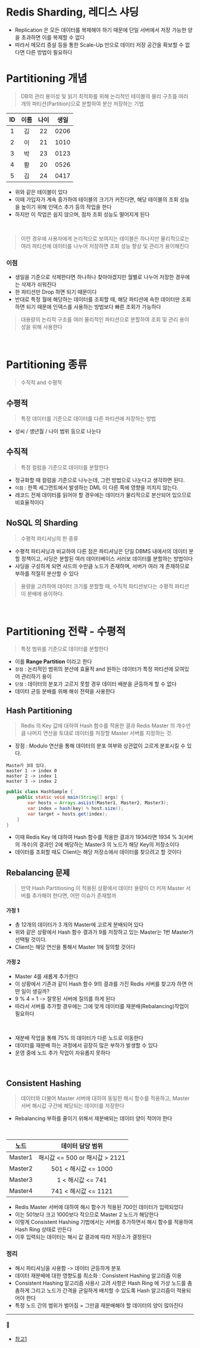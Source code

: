 # Redis Sharding, 레디스 샤딩

* Replication 은 모든 데이터를 복제해야 하기 때문에 단일 서버에서 저장 가능한 양을 초과하면 이를 복제할 수 없다
* 따라서 메모리 증설 등을 통한 Scale-Up 만으로 데이터 저장 공간을 확보할 수 없다면 다른 방법이 필요하다

# Partitioning 개념

> DB의 관리 용이성 및 읽기 최적화를 위해 논리적인 테이블의 물리 구조를 여러 개의 파티션(Partition)으로 분할하여 분산 저장하는 기법

| ID  | 이름  | 나이  |  생일   |
|:---:|:---:|:---:|:-----:|
|  1  |  김  | 22  | 0206  |
|  2  |  이  | 21  | 1010  |
|  3  |  박  | 23  | 0123  |
|  4  |  황  | 20  | 0526  |
|  5  |  김  | 24  | 0417  |

* 위와 같은 테이블이 있다
* 이때 가입자가 계속 증가하여 테이블의 크기가 커진다면, 해당 테이블의 조회 성능을 높이기 위해 인덱스 추가 등의 작업을 한다
* 하지만 이 작업은 쉽지 않으며, 점차 조회 성능도 떨어지게 된다

<br>

> 이런 경우에 사용자에게 논리적으로 보여지는 테이블은 하나지만 물리적으로는 여러 파티션에 데이터를 나누어 저장하면 조회 성능 향상 및 관리가 용이해진다

### 이점

* 생일을 기준으로 삭제한다면 하나하나 찾아야겠지만 월별로 나누어 저장한 경우에는 삭제가 쉬워진다
* 한 파티션만 Drop 하면 되기 때문이다
* 반대로 특정 월에 해당하는 데이터를 조회할 때, 해당 파티션에 속한 데이터만 조회하면 되기 때문에 인덱스를 사용하는 방법보다 빠른 조회가 가능하다

> 대용량의 논리적 구조를 여러 물리적인 파티션으로 분할하여 조회 및 관리 용이성을 위해 사용한다

<br>

# Partitioning 종류

> 수직적 and 수평적

## 수평적

> 특정 데이터를 기준으로 데이터를 다른 파티션에 저장하는 방법

* 성씨 / 생년월 / 나이 범위 등으로 나눈다

## 수직적

> 특정 컬럼을 기준으로 데이터를 분할한다

* 정규화할 때 컬럼을 기준으로 나누는데, 그런 방법으로 나눈다고 생각하면 된다.
* `이점` : 한쪽 세그먼트에서 발생하는 DML 이 다른 쪽에 영향을 끼치지 않는다.
* 레코드 전체 데이터를 읽어야 할 경우에는 데이터가 물리적으로 분산되어 있으므로 비효율적이다

## NoSQL 의 Sharding

> 수평적 파티셔닝의 한 종류

* 수평적 파티셔닝과 비교하여 다른 점은 파티셔닝은 단일 DBMS 내에서의 데이터 분할 정책이고, 샤딩은 분할된 여러 데이터베이스 서러보 데이터를 분할하는 방법이다
* 샤딩을 구성하게 되면 샤드의 수만큼 노드가 존재하며, 서버가 여러 개 존재하므로 부하를 적절히 분산할 수 있다

> 용량을 고려하여 데이터 크기를 분할할 때, 수직적 파티션보다는 수평적 파티션이 분배에 용이하다.

<br>

# Partitioning 전략 - 수평적

> 특정 범위를 기준으로 데이터를 분할한다

* 이를 **Range Partition** 이라고 한다
* `장점` : 논리적인 범위의 분산에 효율적 and 원하는 데이터가 특정 파티션에 모여있어 관리하기 용이
* `단점` : 데이터의 분포가 고르지 못할 경우 데이터 배분을 균등하게 할 수 없다
* 데이터 균등 분배를 위해 해쉬 전략을 사용한다

## Hash Partitioning

> Redis 의 Key 값에 대하여 Hash 함수를 적용한 결과 Redis Master 의 개수만큼
> 나머지 연산을 토대로 데이터를 저장할 Master 서버를 지정하는 것.

* 장점 : Modulo 연산을 통해 데이터의 분포 여부와 상관없이 고르게 분포시킬 수 있다.

```
Maste가 3대 있다.
master 1 -> index 0
master 2 -> index 1
master 3 -> index 2
```

```java
public class HashSample {
    public static void main(String[] args) {
        var hosts = Arrays.asList(Master1, Master2, Master3);
        var index = hash(key) % host.size();
        var target = hosts.get(index);
    }
}
```

* 이때 Redis Key 에 대하여 Hash 함수를 적용한 결과가 1934라면 1934 % 3(서버의 개수)의 결과인 2에 해당하는 Master3 의 노드가 해당 Key의 저장소이다
* 데이터를 조회할 때도 Client는 해당 저장소에서 데이터를 찾으려고 할 것이다

## Rebalancing 문제

> 만약 Hash Partitioning 이 적용된 상황에서 데이터 용량이 더 커져 Master 서버를 추가해야 한다면,
> 어떤 이슈가 존재할까

#### 가정 1

* 총 12개의 데이터가 3 개의 Master에 고르게 분배되어 있다
* 위와 같은 상황에서 Hash 함수 결과가 9를 저장하고 있는 Master는 1번 Master가 선택될 것이다.
* Client는 해당 연산을 통해서 Master 1에 질의할 것이다

#### 가정 2

* Master 4를 새롭게 추가한다
* 이 상황에서 기존과 같이 Hash 함수 9의 결과를 가진 Redis 서버를 찾고자 하면 어떤 일이 생길까?
* 9 % 4 = 1 -> 잘못된 서버에 질의를 하게 된다
* 따라서 서버를 추가할 경우에는 그에 맞게 데이터를 재분배(Rebalancing)작업이 필요하다

<br>

* 재분배 작업을 통해 75% 의 데이터가 다른 노드로 이동한다
* 데이터를 재분배 하는 과정에서 굉장히 많은 부하가 발생할 수 있다
* 운영 중에 노드 추가 작업이 자유롭지 못하다

<br>

## Consistent Hashing

> 데이터와 더불어 Master 서버에 대하여 동일한 해시 함수를 적용하고,
> Master 서버 해시값 구간에 해당되는 데이터를 저장한다

* Rebalancing 부하를 줄이기 위해서 재분배되는 데이터 양이 적어야 한다

<br>

|   노드    |        데이터 담당 범위         |
|:-------:|:------------------------:|
| Master1 | 해시값 <= 500 or 해시값 > 2121 |
| Master2 |    501 < 해시값 <=  1000    |
| Master3 |      1 < 해시값 <= 741      |
| Master4 |    741 < 해시값 <= 1121     |


* Redis Master 서버에 대하여 해시 함수가 적용된 700인 데이터가 입력되었다
* 이는 501보다 크고 1000보다 작으므로 Master 2 노드가 해당한다
* 이렇게 Consistent Hashing 기법에서는 서버를 추가하면서 해시 함수를 적용하여 Hash Ring 상태로 만든다
* 이후 입력되는 데이터는 해시 값 결과에 따라 저장소가 결정된다

### 정리
* 해시 파티셔닝을 사용함 -> 데이터 균등하게 분포
* 데이터 재분배에 대한 영향도를 최소화 : Consistent Hashing 알고리즘 이용
* Consistent Hashing 알고리즘 사용시 고려 사항은 Hash Ring 에 가상 노드를 촘촘하게 그리고 노드가 간격을 균일하게 배치할 수 있도록 Hash 알고리즘이 적용되어야 한다
* 특정 노드 간의 범위가 벌어짐 = 그만큼 재분배해야 할 데이터의 양이 많아진다


---
#### 🔗
* [참고1](https://cla9.tistory.com/102)